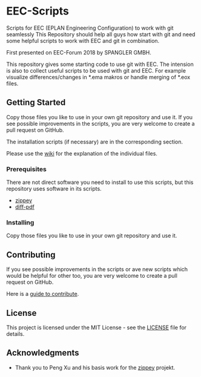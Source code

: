 # EEC-Scripts

Scripts for EEC (EPLAN Engineering Configuration) to work with git seamlessly
This Repository should help all guys how start with git and need some helpful scripts to work with EEC and git in combination.

First presented on EEC-Forum 2018 by SPANGLER GMBH.

This repository gives some starting code to use git with EEC.
The intension is also to collect useful scripts to be used with git and EEC.
For example visualize differences/changes in *.ema makros or handle merging of *.eox files.


## Getting Started

Copy those files you like to use in your own git repository and use it.
If you see possible improvements in the scripts, you are very welcome to create a pull request on GitHub.

The installation scripts (if necessary) are in the corresponding section.

Please use the [wiki](https://github.com/OidaTiftla/EEC-Scripts/wiki) for the explanation of the individual files.


### Prerequisites

There are not direct software you need to install to use this scripts, but this repository uses software in its scripts.

- [zippey](https://bitbucket.org/OidaTiftla/zippey/src/master/)
- [diff-pdf](https://vslavik.github.io/diff-pdf/)


### Installing

Copy those files you like to use in your own git repository and use it.


## Contributing

If you see possible improvements in the scripts or ave new scripts which would be helpful for other too, you are very welcome to create a pull request on GitHub.

Here is a [guide to contribute](https://guides.github.com/activities/forking/).


## License

This project is licensed under the MIT License - see the [LICENSE](LICENSE) file for details.


## Acknowledgments

* Thank you to Peng Xu and his basis work for the [zippey](https://bitbucket.org/sippey/zippey/src/master/) projekt.
